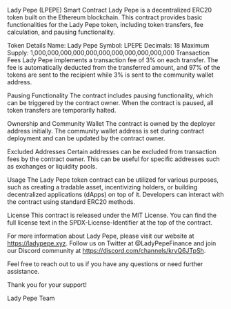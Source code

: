 Lady Pepe (LPEPE) Smart Contract
Lady Pepe is a decentralized ERC20 token built on the Ethereum blockchain. This contract provides basic functionalities for the Lady Pepe token, including token transfers, fee calculation, and pausing functionality.

Token Details
Name: Lady Pepe
Symbol: LPEPE
Decimals: 18
Maximum Supply: 1,000,000,000,000,000,000,000,000,000,000,000
Transaction Fees
Lady Pepe implements a transaction fee of 3% on each transfer. The fee is automatically deducted from the transferred amount, and 97% of the tokens are sent to the recipient while 3% is sent to the community wallet address.

Pausing Functionality
The contract includes pausing functionality, which can be triggered by the contract owner. When the contract is paused, all token transfers are temporarily halted.

Ownership and Community Wallet
The contract is owned by the deployer address initially. The community wallet address is set during contract deployment and can be updated by the contract owner.

Excluded Addresses
Certain addresses can be excluded from transaction fees by the contract owner. This can be useful for specific addresses such as exchanges or liquidity pools.

Usage
The Lady Pepe token contract can be utilized for various purposes, such as creating a tradable asset, incentivizing holders, or building decentralized applications (dApps) on top of it. Developers can interact with the contract using standard ERC20 methods.

License
This contract is released under the MIT License. You can find the full license text in the SPDX-License-Identifier at the top of the contract.

For more information about Lady Pepe, please visit our website at https://ladypepe.xyz. Follow us on Twitter at @LadyPepeFinance and join our Discord community at https://discord.com/channels/krvQ6JTpSh.

Feel free to reach out to us if you have any questions or need further assistance.

Thank you for your support!

Lady Pepe Team
